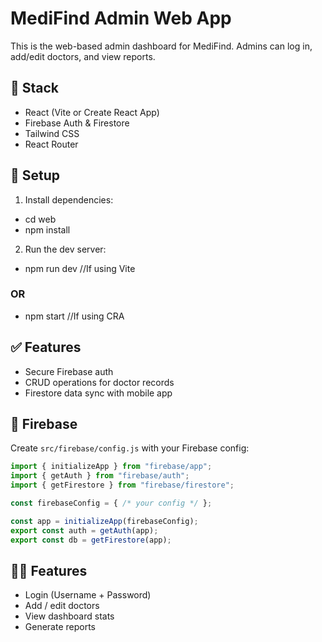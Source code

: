 # MediFind Admin Web App

This is the web-based admin dashboard for MediFind. Admins can log in, add/edit doctors, and view reports.

## 🧠 Stack

- React (Vite or Create React App)
- Firebase Auth & Firestore
- Tailwind CSS
- React Router

## 🔧 Setup

1. Install dependencies:
- cd web
- npm install

2. Run the dev server:
- npm run dev //If using Vite

### OR

- npm start //If using CRA

## ✅ Features
* Secure Firebase auth
* CRUD operations for doctor records
* Firestore data sync with mobile app

## 🔐 Firebase

Create `src/firebase/config.js` with your Firebase config:

```js
import { initializeApp } from "firebase/app";
import { getAuth } from "firebase/auth";
import { getFirestore } from "firebase/firestore";

const firebaseConfig = { /* your config */ };

const app = initializeApp(firebaseConfig);
export const auth = getAuth(app);
export const db = getFirestore(app);
```
## 👨‍⚕️ Features
- Login (Username + Password)
- Add / edit doctors
- View dashboard stats
- Generate reports